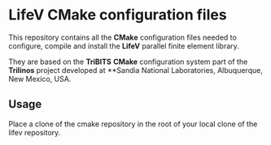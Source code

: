 LifeV CMake configuration files
===============================

This repository contains all the **CMake** configuration files needed to configure, compile and install the **LifeV** parallel finite element library.

They are based on the **TriBITS** **CMake** configuration system part of the **Trilinos** project developed at **Sandia National Laboratories, Albuquerque, New Mexico, USA.


Usage
-----

Place a clone of the cmake repository in the root of your local clone of the lifev repository.
